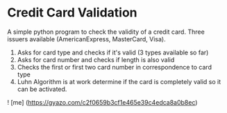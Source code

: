 # Credit Card Validation
A simple python program to check the validity of a credit card. Three issuers available (AmericanExpress, MasterCard, Visa).
1. Asks for card type and checks if it's valid (3 types available so far)
2. Asks for card number and checks if length is also valid
3. Checks the first or first two card number in correspondence to card type
4. Luhn Algorithm is at work determine if the card is completely valid so it can be activated.

! [me] (https://gyazo.com/c2f0659b3cf1e465e39c4edca8a0b8ec)

